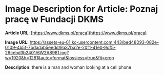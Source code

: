 # Image Description for Article: Poznaj pracę w Fundacji DKMS
**Article URL**: [https://www.dkms.pl/praca](https://www.dkms.pl/praca)

**Image URL**: https://assets-eu-01.kc-usercontent.com:443/bed48093-082e-0109-4b5f-7bdadab5eedd/9a37ba2e-20f1-41e0-9df5-26cebd3b2401/6W2A8981.jpg?w=1920&h=1281&auto=format&lossless=true&fit=crop

**Description**: there is a man and woman looking at a cell phone
